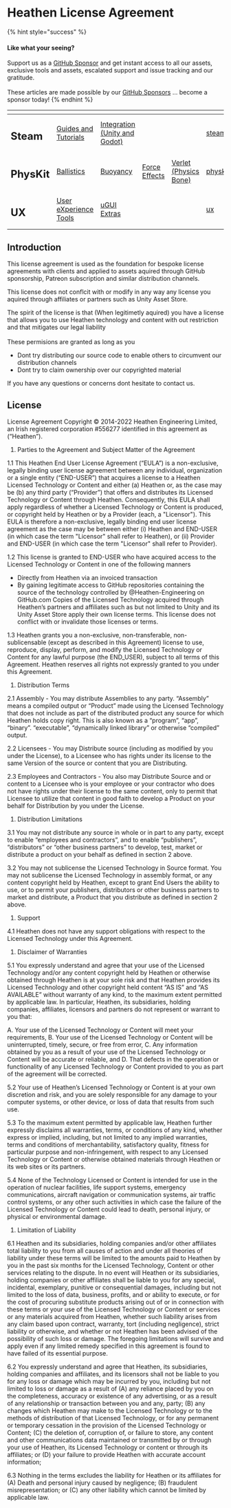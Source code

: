 # Heathen License Agreement

{% hint style="success" %}
#### Like what your seeing?

Support us as a [GitHub Sponsor](../../) and get instant access to all our assets, exclusive tools and assets, escalated support and issue tracking and our gratitude.\
\
These articles are made possible by our [GitHub Sponsors](../../) ... become a sponsor today!
{% endhint %}

<table data-view="cards"><thead><tr><th></th><th></th><th></th><th></th><th></th><th data-hidden data-card-target data-type="content-ref"></th><th data-hidden data-card-cover data-type="files"></th></tr></thead><tbody><tr><td><h2>Steam</h2></td><td><a href="../concepts/steam/">Guides and Tutorials</a></td><td><a href="../../assets/steamworks/">Integration (Unity and Godot)</a></td><td></td><td></td><td><a href="../concepts/steam/">steam</a></td><td><a href="../../.gitbook/assets/Steamworks Card.png">Steamworks Card.png</a></td></tr><tr><td><h2>PhysKit</h2></td><td><a href="../../assets/physkit/learning/sample-scenes/1-ballistic-basics.md">Ballistics</a></td><td><a href="../../assets/physkit/learning/sample-scenes/1-buoyancy-example.md">Buoyancy</a></td><td><a href="../../assets/physkit/learning/sample-scenes/1-force-effect-fields.md">Force Effects</a></td><td><a href="../../assets/physkit/learning/sample-scenes/2-verlet-spring-skinned-mesh.md">Verlet (Physics Bone)</a></td><td><a href="../../assets/physkit/">physkit</a></td><td><a href="../../.gitbook/assets/PhysKit Card.png">PhysKit Card.png</a></td></tr><tr><td><h2>UX</h2></td><td><a href="../../assets/ux/learning/core-concepts/">User eXperience Tools</a></td><td><a href="../../assets/ux/learning/ugui-extras/">uGUI Extras</a></td><td></td><td></td><td><a href="../../assets/ux/">ux</a></td><td><a href="../../.gitbook/assets/Splash Screen (1).png">Splash Screen (1).png</a></td></tr></tbody></table>

## Introduction

This license agreement is used as the foundation for bespoke license agreements with clients and applied to assets aquired through GitHub sponsorship, Patreon subscription and similar distribution channels.

This license does not conflcit with or modify in any way any license you aquired through affiliates or partners such as Unity Asset Store.

The spirit of the license is that (When legitimetly aquired) you have a license that allows you to use Heathen technology and content with out restriction and that mitigates our legal liability\
\
These permisions are granted as long as you&#x20;

* Dont try distributing our source code to enable others to circumvent our distribution channels
* Dont try to claim ownership over our copyrighted material

If you have any questions or concerns dont hesitate to contact us.

## License

License Agreement Copyright © 2014-2022 Heathen Engineering Limited, an Irish registered corporation #556277 identified in this agreement as (“Heathen”).

1. Parties to the Agreement and Subject Matter of the Agreement

1.1 This Heathen End User License Agreement (“EULA”) is a non-exclusive, legally binding user license agreement between any individual, organization or a single entity (“END-USER”) that acquires a license to a Heathen Licensed Technology or Content and either (a) Heathen or, as the case may be (b) any third party (“Provider”) that offers and distributes its Licensed Technology or Content through Heathen. Consequently, this EULA shall apply regardless of whether a Licensed Technology or Content is produced, or copyright held by Heathen or by a Provider (each, a "Licensor"). This EULA is therefore a non-exclusive, legally binding end user license agreement as the case may be between either (i) Heathen and END-USER (in which case the term "Licensor" shall refer to Heathen), or (ii) Provider and END-USER (in which case the term "Licensor" shall refer to Provider).

1.2 This license is granted to END-USER who have acquired access to the Licensed Technology or Content in one of the following manners

* Directly from Heathen via an invoiced transaction
* By gaining legitimate access to GitHub repositories containing the source of the technology controlled by @Heathen-Engineering on GitHub.com Copies of the Licensed Technology acquired through Heathen’s partners and affiliates such as but not limited to Unity and its Unity Asset Store apply their own license terms. This license does not conflict with or invalidate those licenses or terms.

1.3 Heathen grants you a non-exclusive, non-transferable, non-sublicensable (except as described in this Agreement) license to use, reproduce, display, perform, and modify the Licensed Technology or Content for any lawful purpose (the END\_USER), subject to all terms of this Agreement. Heathen reserves all rights not expressly granted to you under this Agreement.

1. Distribution Terms

2.1 Assembly - You may distribute Assemblies to any party. “Assembly” means a compiled output or “Product” made using the Licensed Technology that does not include as part of the distributed product any source for which Heathen holds copy right. This is also known as a “program”, “app”, “binary”. “executable”, “dynamically linked library” or otherwise “compiled” output.

2.2 Licensees - You may Distribute source (including as modified by you under the License), to a Licensee who has rights under its license to the same Version of the source or content that you are Distributing.

2.3 Employees and Contractors - You also may Distribute Source and or content to a Licensee who is your employee or your contractor who does not have rights under their license to the same content, only to permit that Licensee to utilize that content in good faith to develop a Product on your behalf for Distribution by you under the License.

1. Distribution Limitations

3.1 You may not distribute any source in whole or in part to any party, except to enable “employees and contractors”, and to enable “publishers”, “distributors” or “other business partners” to develop, test, market or distribute a product on your behalf as defined in section 2 above.

3.2 You may not sublicense the Licensed Technology in Source format. You may not sublicense the Licensed Technology in assembly format, or any content copyright held by Heathen, except to grant End Users the ability to use, or to permit your publishers, distributors or other business partners to market and distribute, a Product that you distribute as defined in section 2 above.

1. Support

4.1 Heathen does not have any support obligations with respect to the Licensed Technology under this Agreement.

1. Disclaimer of Warranties

5.1 You expressly understand and agree that your use of the Licensed Technology and/or any content copyright held by Heathen or otherwise obtained through Heathen is at your sole risk and that Heathen provides its Licensed Technology and other copyright held content “AS IS” and “AS AVAILABLE” without warranty of any kind, to the maximum extent permitted by applicable law. In particular, Heathen, its subsidiaries, holding companies, affiliates, licensors and partners do not represent or warrant to you that:

A. Your use of the Licensed Technology or Content will meet your requirements, B. Your use of the Licensed Technology or Content will be uninterrupted, timely, secure, or free from error, C. Any information obtained by you as a result of your use of the Licensed Technology or Content will be accurate or reliable, and D. That defects in the operation or functionality of any Licensed Technology or Content provided to you as part of the agreement will be corrected.

5.2 Your use of Heathen’s Licensed Technology or Content is at your own discretion and risk, and you are solely responsible for any damage to your computer systems, or other device, or loss of data that results from such use.

5.3 To the maximum extent permitted by applicable law, Heathen further expressly disclaims all warranties, terms, or conditions of any kind, whether express or implied, including, but not limited to any implied warranties, terms and conditions of merchantability, satisfactory quality, fitness for particular purpose and non-infringement, with respect to any Licensed Technology or Content or otherwise obtained materials through Heathen or its web sites or its partners.

5.4 None of the Technology Licensed or Content is intended for use in the operation of nuclear facilities, life support systems, emergency communications, aircraft navigation or communication systems, air traffic control systems, or any other such activities in which case the failure of the Licensed Technology or Content could lead to death, personal injury, or physical or environmental damage.

1. Limitation of Liability

6.1 Heathen and its subsidiaries, holding companies and/or other affiliates total liability to you from all causes of action and under all theories of liability under these terms will be limited to the amounts paid to Heathen by you in the past six months for the Licensed Technology, Content or other services relating to the dispute. In no event will Heathen or its subsidiaries, holding companies or other affiliates shall be liable to you for any special, incidental, exemplary, punitive or consequential damages, including but not limited to the loss of data, business, profits, and or ability to execute, or for the cost of procuring substitute products arising out of or in connection with these terms or your use of the Licensed Technology or Content or services or any materials acquired from Heathen, whether such liability arises from any claim based upon contract, warranty, tort (including negligence), strict liability or otherwise, and whether or not Heathen has been advised of the possibility of such loss or damage. The foregoing limitations will survive and apply even if any limited remedy specified in this agreement is found to have failed of its essential purpose.

6.2 You expressly understand and agree that Heathen, its subsidiaries, holding companies and affiliates, and its licensors shall not be liable to you for any loss or damage which may be incurred by you, including but not limited to loss or damage as a result of (A) any reliance placed by you on the completeness, accuracy or existence of any advertising, or as a result of any relationship or transaction between you and any, party; (B) any changes which Heathen may make to the Licensed Technology or to the methods of distribution of that Licensed Technology, or for any permanent or temporary cessation in the provision of the Licensed Technology or Content; (C) the deletion of, corruption of, or failure to store, any content and other communications data maintained or transmitted by or through your use of Heathen, its Licensed Technology or content or through its affiliates; or (D) your failure to provide Heathen with accurate account information;

6.3 Nothing in the terms excludes the liability for Heathen or its affiliates for (A) Death and personal injury caused by negligence; (B) fraudulent misrepresentation; or (C) any other liability which cannot be limited by applicable law.
